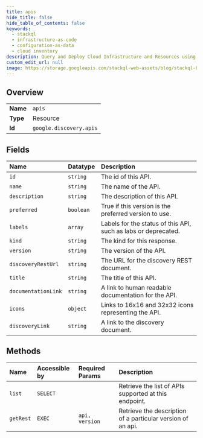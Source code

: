 ```yaml
---
title: apis
hide_title: false
hide_table_of_contents: false
keywords:
  - stackql
  - infrastructure-as-code
  - configuration-as-data
  - cloud inventory
description: Query and Deploy Cloud Infrastructure and Resources using SQL
custom_edit_url: null
image: https://storage.googleapis.com/stackql-web-assets/blog/stackql-blog-post-featured-image.png
---
```

  
    

## Overview
<table><tbody>
<tr><td><b>Name</b></td><td><code>apis</code></td></tr>
<tr><td><b>Type</b></td><td>Resource</td></tr>
<tr><td><b>Id</b></td><td><code>google.discovery.apis</code></td></tr>
</tbody></table>

## Fields
| Name | Datatype | Description |
|:-----|:---------|:------------|
| `id` | `string` | The id of this API. |
| `name` | `string` | The name of the API. |
| `description` | `string` | The description of this API. |
| `preferred` | `boolean` | True if this version is the preferred version to use. |
| `labels` | `array` | Labels for the status of this API, such as labs or deprecated. |
| `kind` | `string` | The kind for this response. |
| `version` | `string` | The version of the API. |
| `discoveryRestUrl` | `string` | The URL for the discovery REST document. |
| `title` | `string` | The title of this API. |
| `documentationLink` | `string` | A link to human readable documentation for the API. |
| `icons` | `object` | Links to 16x16 and 32x32 icons representing the API. |
| `discoveryLink` | `string` | A link to the discovery document. |
## Methods
| Name | Accessible by | Required Params | Description |
|:-----|:--------------|:----------------|:------------|
| `list` | `SELECT` |  | Retrieve the list of APIs supported at this endpoint. |
| `getRest` | `EXEC` | `api, version` | Retrieve the description of a particular version of an api. |
